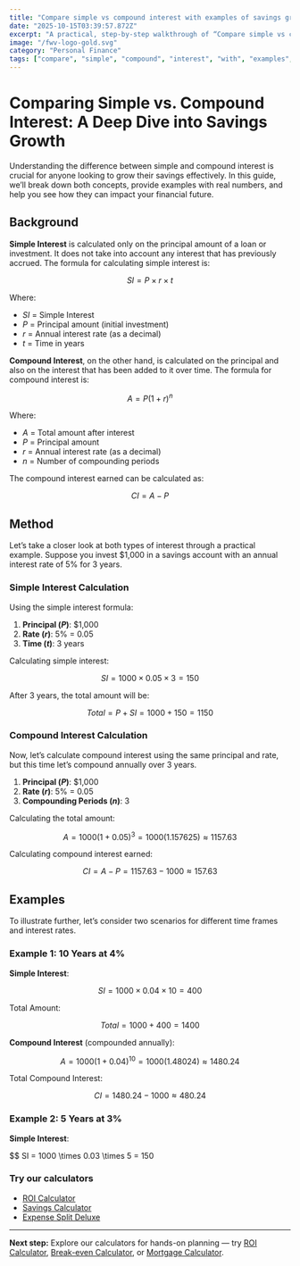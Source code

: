 ```yaml
---
title: "Compare simple vs compound interest with examples of savings growth — Complete Guide"
date: "2025-10-15T03:39:57.872Z"
excerpt: "A practical, step-by-step walkthrough of “Compare simple vs compound interest with examples of savings growth”."
image: "/fwv-logo-gold.svg"
category: "Personal Finance"
tags: ["compare", "simple", "compound", "interest", "with", "examples", "savings", "growth"]
---
```


# Comparing Simple vs. Compound Interest: A Deep Dive into Savings Growth

Understanding the difference between simple and compound interest is crucial for anyone looking to grow their savings effectively. In this guide, we’ll break down both concepts, provide examples with real numbers, and help you see how they can impact your financial future.

## Background

**Simple Interest** is calculated only on the principal amount of a loan or investment. It does not take into account any interest that has previously accrued. The formula for calculating simple interest is:

$$
SI = P \times r \times t
$$

Where:
- $SI$ = Simple Interest
- $P$ = Principal amount (initial investment)
- $r$ = Annual interest rate (as a decimal)
- $t$ = Time in years

**Compound Interest**, on the other hand, is calculated on the principal and also on the interest that has been added to it over time. The formula for compound interest is:

$$
A = P \left(1 + r\right)^{n}
$$

Where:
- $A$ = Total amount after interest
- $P$ = Principal amount
- $r$ = Annual interest rate (as a decimal)
- $n$ = Number of compounding periods

The compound interest earned can be calculated as:

$$
CI = A - P
$$

## Method

Let’s take a closer look at both types of interest through a practical example. Suppose you invest $1,000 in a savings account with an annual interest rate of 5% for 3 years.

### Simple Interest Calculation

Using the simple interest formula:

1. **Principal ($P$)**: $1,000
2. **Rate ($r$)**: 5% = 0.05
3. **Time ($t$)**: 3 years

Calculating simple interest:

$$
SI = 1000 \times 0.05 \times 3 = 150
$$

After 3 years, the total amount will be:

$$
Total = P + SI = 1000 + 150 = 1150
$$

### Compound Interest Calculation

Now, let’s calculate compound interest using the same principal and rate, but this time let’s compound annually over 3 years.

1. **Principal ($P$)**: $1,000
2. **Rate ($r$)**: 5% = 0.05
3. **Compounding Periods ($n$)**: 3

Calculating the total amount:

$$
A = 1000 \left(1 + 0.05\right)^{3} = 1000 \left(1.157625\right) \approx 1157.63
$$

Calculating compound interest earned:

$$
CI = A - P = 1157.63 - 1000 \approx 157.63
$$

## Examples

To illustrate further, let’s consider two scenarios for different time frames and interest rates.

### Example 1: 10 Years at 4%

**Simple Interest**:

$$
SI = 1000 \times 0.04 \times 10 = 400
$$

Total Amount: 

$$
Total = 1000 + 400 = 1400
$$

**Compound Interest** (compounded annually):

$$
A = 1000 \left(1 + 0.04\right)^{10} = 1000 \left(1.48024\right) \approx 1480.24
$$

Total Compound Interest: 

$$
CI = 1480.24 - 1000 \approx 480.24
$$

### Example 2: 5 Years at 3%

**Simple Interest**:

$$
SI = 1000 \times 0.03 \times 5 = 150



### Try our calculators
- [ROI Calculator](/calculators)
- [Savings Calculator](/calculators)
- [Expense Split Deluxe](/calculators)


---
**Next step:** Explore our calculators for hands-on planning — try [ROI Calculator](/calculators), [Break-even Calculator](/calculators), or [Mortgage Calculator](/calculators).


<script type="application/ld+json">
{
  "@context": "https://schema.org",
  "@type": "Article",
  "headline": "Compare simple vs compound interest with examples of savings growth — Complete Guide",
  "description": "A practical, step-by-step walkthrough of “Compare simple vs compound interest with examples of savings growth”.",
  "author": {
    "@type": "Organization",
    "name": "Foster Wealth Ventures"
  },
  "datePublished": "2025-10-15T03:39:39.048Z",
  "image": "/fwv-logo-gold.svg"
}
</script>


<script type="application/ld+json">
{ "@context":"https://schema.org", "@type":"FAQPage", "mainEntity": [] }
</script>
